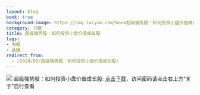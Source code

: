 ```yaml
---
layout: blog
book: true
background-image: https://img.locyoo.com/book超级强势股：如何投资小盘价值成长股.jpg
category: 书籍
title: 超级强势股：如何投资小盘价值成长股
tags:
- 书籍
- 金融
redirect_from:
  - /2024/03/超级强势股：如何投资小盘价值成长股/
---
```

![](https://img.locyoo.com/book超级强势股：如何投资小盘价值成长股.jpg)
超级强势股：如何投资小盘价值成长股: <a name = "ref1" href="https://url18.ctfile.com/f/50983618-1337384054-4e7810?p=3619">点击下载</a>，访问密码请点击右上方“关于”自行查看